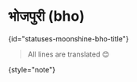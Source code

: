 # भोजपुरी (bho)
{id="statuses-moonshine-bho-title"}



> All lines are translated 😊
>
{style="note"}
